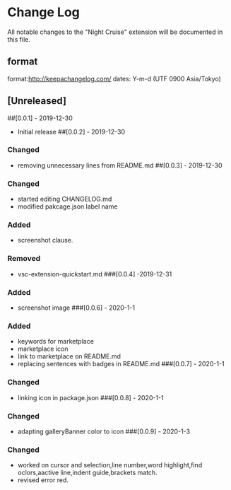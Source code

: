 # Change Log

All notable changes to the "Night Cruise" extension will be documented in this file.

## format
 format:http://keepachangelog.com/ 
 dates: Y-m-d (UTF 0900 Asia/Tokyo)
## [Unreleased]

##[0.0.1] - 2019-12-30
- Initial release
##[0.0.2] - 2019-12-30
### Changed
- removing unnecessary lines from README.md
##[0.0.3] - 2019-12-30
### Changed
- started editing CHANGELOG.md
- modified pakcage.json label name
### Added
- screenshot clause.
### Removed
- vsc-extension-quickstart.md
###[0.0.4] -2019-12-31
### Added
- screenshot image
###[0.0.6] - 2020-1-1
### Added
- keywords for marketplace
- marketplace icon
- link to marketplace on README.md
- replacing sentences with badges in README.md
###[0.0.7] - 2020-1-1
### Changed
- linking icon in package.json
###[0.0.8] - 2020-1-1
### Changed
- adapting galleryBanner color to icon
###[0.0.9] - 2020-1-3
### Changed
- worked on cursor and selection,line number,word highlight,find oclors,aactive line,indent guide,brackets match.
- revised error red.
